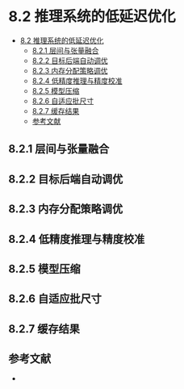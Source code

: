 <!--Copyright © Microsoft Corporation. All rights reserved.
  适用于[License](https://github.com/microsoft/AI-System/blob/main/LICENSE)版权许可-->

# 8.2 推理系统的低延迟优化

- [8.2 推理系统的低延迟优化](#82-推理系统的低延迟优化)
  - [8.2.1 层间与张量融合](#821-层间与张量融合)
  - [8.2.2 目标后端自动调优](#822-目标后端自动调优)
  - [8.2.3 内存分配策略调优](#823-内存分配策略调优)
  - [8.2.4 低精度推理与精度校准](#824-低精度推理与精度校准)
  - [8.2.5 模型压缩](#825-模型压缩)
  - [8.2.6 自适应批尺寸](#826-自适应批尺寸)
  - [8.2.7 缓存结果](#827-缓存结果)
  - [参考文献](#参考文献)
## 8.2.1 层间与张量融合
## 8.2.2 目标后端自动调优
## 8.2.3 内存分配策略调优
## 8.2.4 低精度推理与精度校准
## 8.2.5 模型压缩
## 8.2.6 自适应批尺寸
## 8.2.7 缓存结果

## 参考文献 

- 